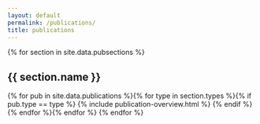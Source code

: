 ```yaml
---
layout: default
permalink: /publications/
title: publications
---
```

{% for section in site.data.pubsections %}
<div class="publication-section col-xs-12"><h2>{{ section.name }}</h2></div>
{% for pub in site.data.publications %}{% for type in section.types %}{% if pub.type == type %}
{% include publication-overview.html %}
{% endif %}{% endfor %}{% endfor %}
{% endfor %}
